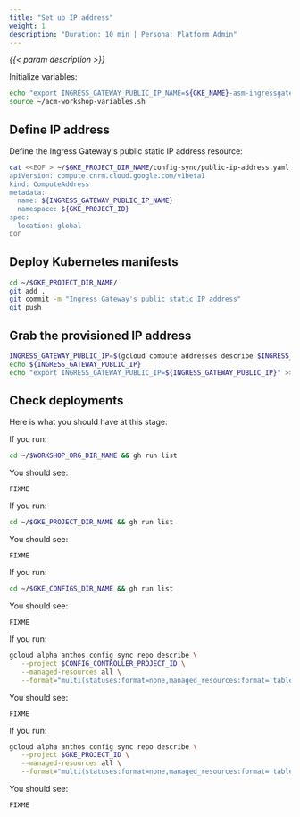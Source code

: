 ```yaml
---
title: "Set up IP address"
weight: 1
description: "Duration: 10 min | Persona: Platform Admin"
---
```

_{{< param description >}}_

Initialize variables:
```Bash
echo "export INGRESS_GATEWAY_PUBLIC_IP_NAME=${GKE_NAME}-asm-ingressgateway" >> ~/acm-workshop-variables.sh
source ~/acm-workshop-variables.sh
```

## Define IP address

Define the Ingress Gateway's public static IP address resource:
```Bash
cat <<EOF > ~/$GKE_PROJECT_DIR_NAME/config-sync/public-ip-address.yaml
apiVersion: compute.cnrm.cloud.google.com/v1beta1
kind: ComputeAddress
metadata:
  name: ${INGRESS_GATEWAY_PUBLIC_IP_NAME}
  namespace: ${GKE_PROJECT_ID}
spec:
  location: global
EOF
```

## Deploy Kubernetes manifests

```Bash
cd ~/$GKE_PROJECT_DIR_NAME/
git add .
git commit -m "Ingress Gateway's public static IP address"
git push
```

## Grab the provisioned IP address

```Bash
INGRESS_GATEWAY_PUBLIC_IP=$(gcloud compute addresses describe $INGRESS_GATEWAY_PUBLIC_IP_NAME --global --project ${GKE_PROJECT_ID} --format "value(address)")
echo ${INGRESS_GATEWAY_PUBLIC_IP}
echo "export INGRESS_GATEWAY_PUBLIC_IP=${INGRESS_GATEWAY_PUBLIC_IP}" >> ~/acm-workshop-variables.sh
```

## Check deployments

Here is what you should have at this stage:

If you run:
```Bash
cd ~/$WORKSHOP_ORG_DIR_NAME && gh run list
```
You should see:
```Plaintext
FIXME
```

If you run:
```Bash
cd ~/$GKE_PROJECT_DIR_NAME && gh run list
```
You should see:
```Plaintext
FIXME
```

If you run:
```Bash
cd ~/$GKE_CONFIGS_DIR_NAME && gh run list
```
You should see:
```Plaintext
FIXME
```

If you run:
```Bash
gcloud alpha anthos config sync repo describe \
   --project $CONFIG_CONTROLLER_PROJECT_ID \
   --managed-resources all \
   --format="multi(statuses:format=none,managed_resources:format='table[box](group:sort=2,kind,name,namespace:sort=1)')"
```
You should see:
```Plaintext
FIXME
```

If you run:
```Bash
gcloud alpha anthos config sync repo describe \
   --project $GKE_PROJECT_ID \
   --managed-resources all \
   --format="multi(statuses:format=none,managed_resources:format='table[box](group:sort=2,kind,name,namespace:sort=1)')"
```
You should see:
```Plaintext
FIXME
```